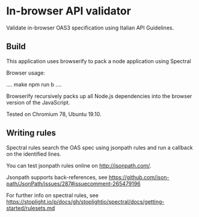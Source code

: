 # In-browser API validator

Validate in-browser OAS3 specification using Italian API Guidelines.

## Build

This application uses browserify to pack a node application
using Spectral

Browser usage:

....
make
npm run b
....

Browserify recursively packs up all Node.js dependencies into the browser version of the JavaScript.

Tested on Chromium 78, Ubuntu 19.10.

## Writing rules

Spectral rules search the OAS spec using jsonpath rules
and run a callback on the identified lines.

You can test jsonpath rules online on http://jsonpath.com/.

Jsonpath supports back-references, see https://github.com/json-path/JsonPath/issues/287#issuecomment-265479196

For further info on spectral rules, see https://stoplight.io/p/docs/gh/stoplightio/spectral/docs/getting-started/rulesets.md
